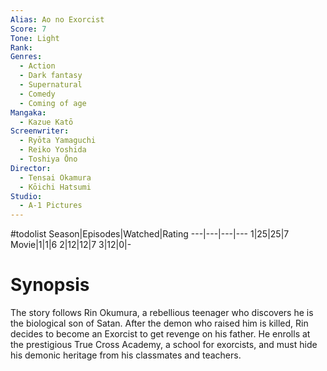 ```yaml
---
Alias: Ao no Exorcist
Score: 7
Tone: Light
Rank:
Genres:
  - Action
  - Dark fantasy
  - Supernatural
  - Comedy
  - Coming of age
Mangaka:
  - Kazue Katō
Screenwriter:
  - Ryōta Yamaguchi
  - Reiko Yoshida
  - Toshiya Ōno
Director:
  - Tensai Okamura
  - Kōichi Hatsumi
Studio:
  - A-1 Pictures
---
```

#todolist
Season|Episodes|Watched|Rating
---|---|---|---
1|25|25|7
Movie|1|1|6
2|12|12|7
3|12|0|-

# Synopsis
The story follows Rin Okumura, a rebellious teenager who discovers he is the biological son of Satan. After the demon who raised him is killed, Rin decides to become an Exorcist to get revenge on his father. He enrolls at the prestigious True Cross Academy, a school for exorcists, and must hide his demonic heritage from his classmates and teachers.